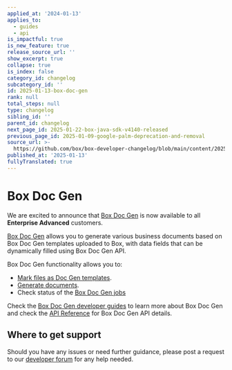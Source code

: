 ```yaml
---
applied_at: '2024-01-13'
applies_to:
  - guides
  - api
is_impactful: true
is_new_feature: true
release_source_url: ''
show_excerpt: true
collapse: true
is_index: false
category_id: changelog
subcategory_id: ''
id: 2025-01-13-box-doc-gen
rank: null
total_steps: null
type: changelog
sibling_id: ''
parent_id: changelog
next_page_id: 2025-01-22-box-java-sdk-v4140-released
previous_page_id: 2025-01-09-google-palm-deprecation-and-removal
source_url: >-
  https://github.com/box/box-developer-changelog/blob/main/content/2025/01-13-box-doc-gen.md
published_at: '2025-01-13'
fullyTranslated: true
---
```

# Box Doc Gen

We are excited to announce that [Box Doc Gen][2] is now available to all **Enterprise Advanced** customers.

[Box Doc Gen][1] allows you to generate various business documents based on Box Doc Gen templates uploaded to Box, with data fields that can be dynamically filled using Box Doc Gen API.

<!-- more -->

Box Doc Gen functionality allows you to:

* [Mark files as Doc Gen templates][3].
* [Generate documents][4].
* Check status of the [Box Doc Gen jobs][5]

Check the [Box Doc Gen developer guides][1] to learn more about Box Doc Gen and check the [API Reference][6] for Box Doc Gen API details.

## Where to get support

Should you have any issues or need further guidance, please post a request to
our [developer forum][7] for any help needed.

[1]: https://developer.box.com/guides/docgen

[2]: g://docgen/docgen-getting-started/

[3]: g://docgen/mark-template/

[4]: g://docgen/generate-document/

[5]: g://docgen/docgen-jobs/

[6]: e://post-docgen-templates/

[7]: https://forum.box.com/
